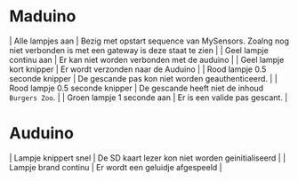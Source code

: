 # Maduino

| Alle lampjes aan | Bezig met opstart sequence van MySensors. Zoalng nog niet verbonden is met een gateway is deze staat te zien | 
| Geel lampje continu aan | Er kan niet worden verbonden met de auduino |
| Geel lampje kort knipper | Er wordt verzonden naar de Auduino |
| Rood lampje 0.5 seconde knipper | De gescande pas kon niet worden geauthenticeerd. |
| Rood lampje 0.5 seconde knipper | De gescande heeft niet de inhoud `Burgers Zoo`. |
| Groen lampje 1 seconde aan | Er is een valide pas gescant. |

# Auduino
| Lampje knippert snel | De SD kaart lezer kon niet worden geinitialiseerd | 
| Lampje brand continu | Er wordt een geluidje afgespeeld |